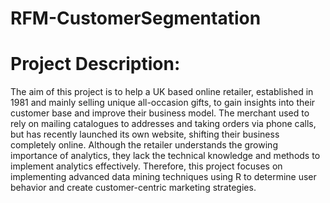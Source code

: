 # RFM-CustomerSegmentation
# Project Description:

The aim of this project is to help a UK based online retailer, established in 1981 and mainly selling unique all-occasion gifts, to gain insights into their customer base and improve their business model. The merchant used to rely on mailing catalogues to addresses and taking orders via phone calls, but has recently launched its own website, shifting their business completely online. Although the retailer understands the growing importance of analytics, they lack the technical knowledge and methods to implement analytics effectively. Therefore, this project focuses on implementing advanced data mining techniques using R to determine user behavior and create customer-centric marketing strategies.


